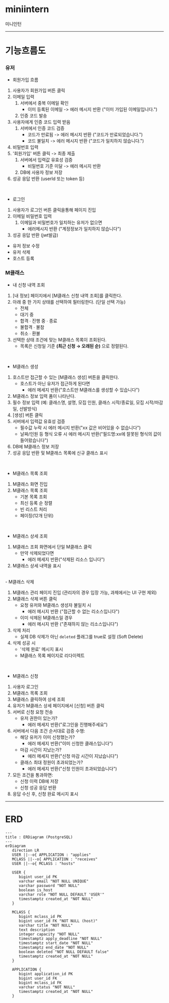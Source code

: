 # miniintern

미니인턴

---

# 기능흐름도

### 유저

- 회원가입 흐름

1. 사용자가 회원가입 버튼 클릭
1. 이메일 입력
   1. 서버에서 중복 이메일 확인
      - 이미 등록된 이메일 -> 에러 메시지 반환 ("이미 가입된 이메일입니다.")
   1. 인증 코드 발송
1. 사용자에게 인증 코드 입력 받음
   1. 서버에서 인증 코드 검증
      - 코드가 만료됨 -> 에러 메시지 반환 ("코드가 만료되었습니다.")
      - 코드 불일치 -> 에러 메시지 반환 ("코드가 일치하지 않습니다.")
1. 비밀번호 입력
1. '회원가입' 버튼 클릭 -> 최종 제출
   1. 서버에서 입력값 유효성 검증
      - 비밀번호 기준 미달 -> 에러 메시지 반환
   1. DB에 사용자 정보 저장
1. 성공 응답 반환 (userId 또는 token 등)

<br/>

- 로그인

1. 사용자가 로그인 버튼 클릭을통해 페이지 진입
1. 이메일 비밀번호 입력
   1. 이메일과 비밀번호가 일치하는 유저가 없으면
      - 에러메시지 반환 ("계정정보가 일치하지 않습니다")
1. 성공 응답 반환 (jwt발급)

- 유저 정보 수정
- 유저 삭제
- 호스트 등록

### M클래스

- 내 신청 내역 조회

1. [내 정보] 페이지에서 [M클래스 신청 내역 조회]를 클릭한다.
1. 아래 중 한 가지 상태를 선택하여 필터링한다. (단일 선택 가능)
   - 전체
   - 대기 중
   - 합격 ∙ 진행 중 ∙ 종료
   - 불합격 ∙ 불참
   - 취소 ∙ 환불
1. 선택한 상태 조건에 맞는 M클래스 목록이 조회된다.
   - 목록은 신청일 기준 **(최근 신청 → 오래된 순)** 으로 정렬된다.

<br/>

- M클래스 생성

1. 호스트만 접근할 수 있는 [M클래스 생성] 버튼을 클릭한다.
   - 호스트가 아닌 유저가 접근하게 된다면
     - 에러 메세지 반환("호스트만 M클래스를 생성할 수 있습니다")
1. M클래스 정보 입력 폼이 나타난다.
1. 필수 정보 입력 (예: 클래스명, 설명, 모집 인원, 클래스 시작/종료일, 모집 시작/마감일, 선발방식)
1. [생성] 버튼 클릭
1. 서버에서 입력값 유효성 검증
   - 필수값 누락 시 에러 메시지 반환("xx 값은 비어있을 수 없습니다")
   - 날짜/인원 등 형식 오류 시 에러 메시지 반환("필드명:xx에 잘못된 형식의 값이 들어왔습니다")
1. DB에 M클래스 정보 저장
1. 성공 응답 반환 및 M클래스 목록에 신규 클래스 표시

<br/>

- M클래스 목록 조회

1. M클래스 화면 진입
1. M클래스 목록 조회
   - 기본 목록 조회
   - 최신 등록 순 정렬
   - 빈 리스트 처리
   - 페이징(12개 단위)

<br/>

- M클래스 상세 조회

1. M클래스 조회 화면에서 단일 M클래스 클릭
   - 만약 삭제되었다면
     - 에러 메세지 반환("삭제된 리소스 입니다")
1. M클래스 상세 내역을 표시

<br/>
- M클래스 삭제

1. M클래스 관리 페이지 진입 (관리자의 경우 입장 가능, 과제에서는 UI 구현 제외)
1. M클래스 삭제 버튼 클릭
   - 요청 유저와 M클래스 생성자 불일치 시
     - 에러 메시지 반환 ("접근할 수 없는 리소스입니다")
   - 이미 삭제된 M클래스일 경우
     - 에러 메시지 반환 ("존재하지 않는 리소스입니다")
1. 삭제 처리
   - 실제 DB 삭제가 아닌 `deleted` 플래그를 true로 설정 (Soft Delete)
1. 삭제 성공 시
   - '삭제 완료' 메시지 표시
   - M클래스 목록 페이지로 리다이렉트

<br/>

- M클래스 신청

1. 사용자 로그인
1. M클래스 목록 조회
1. M클래스 클릭하여 상세 조회
1. 유저가 M클래스 상세 페이지에서 [신청] 버튼 클릭
1. 서버로 신청 요청 전송
   - 유저 권한이 있는가?
     - 에러 메세지 반환("로그인을 진행해주세요")
1. 서버에서 다음 조건 순서대로 검증 수행:
   - 해당 유저가 이미 신청했는가?
     - 에러 메세지 반환("이미 신청한 클래스입니다")
   - 마감 시간이 지났는가?
     - 에러 메세지 반환("신청 마감 시간이 지났습니다")
   - 클래스 최대 정원이 초과되었는가?
     - 에러 메세지 반환("신청 인원이 초과되었습니다")
1. 모든 조건을 통과하면:
   - 신청 이력 DB에 저장
   - 신청 성공 응답 반환
1. 응답 수신 후, 신청 완료 메시지 표시

---

# ERD

```mermaid
---
title : ERDiagram (PostgreSQL)
---
erDiagram
   direction LR
   USER ||--o{ APPLICATION : "applies"
   MCLASS ||--o{ APPLICATION : "receives"
   USER ||--o{ MCLASS : "hosts"

   USER {
      bigint user_id PK
      varchar email "NOT NULL UNIQUE"
      varchar password "NOT NULL"
      boolean is_host
      varchar role "NOT NULL DEFAULT 'USER'"
      timestamptz created_at "NOT NULL"
   }

   MCLASS {
      bigint mclass_id PK
      bigint user_id FK "NOT NULL (host)"
      varchar title "NOT NULL"
      text description
      integer capacity "NOT NULL"
      timestamptz apply_deadline "NOT NULL"
      timestamptz start_date "NOT NULL"
      timestamptz end_date "NOT NULL"
      boolean deleted "NOT NULL DEFAULT false"
      timestamptz created_at "NOT NULL"
   }

   APPLICATION {
      bigint application_id PK
      bigint user_id FK
      bigint mclass_id FK
      varchar status "NOT NULL"
      timestamptz created_at "NOT NULL"
   }
```
